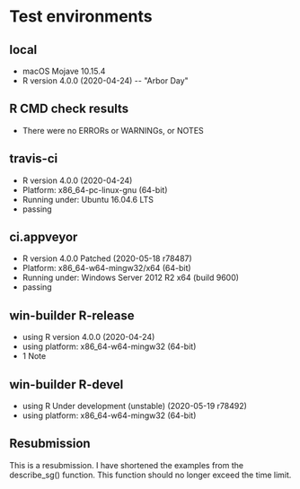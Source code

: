 # Test environments
## local 
* macOS Mojave 10.15.4
* R version 4.0.0 (2020-04-24) -- "Arbor Day"

## R CMD check results
* There were no ERRORs or WARNINGs, or NOTES 

## travis-ci
* R version 4.0.0 (2020-04-24)
* Platform: x86_64-pc-linux-gnu (64-bit)
* Running under: Ubuntu 16.04.6 LTS
* passing

## ci.appveyor
* R version 4.0.0 Patched (2020-05-18 r78487)
* Platform: x86_64-w64-mingw32/x64 (64-bit)
* Running under: Windows Server 2012 R2 x64 (build 9600)
* passing

## win-builder R-release
* using R version 4.0.0 (2020-04-24)
* using platform: x86_64-w64-mingw32 (64-bit)
* 1 Note

## win-builder R-devel
* using R Under development (unstable) (2020-05-19 r78492)
* using platform: x86_64-w64-mingw32 (64-bit)

## Resubmission
This is a resubmission.
I have shortened the examples from the describe_sg() function.
This function should no longer exceed the time limit.
